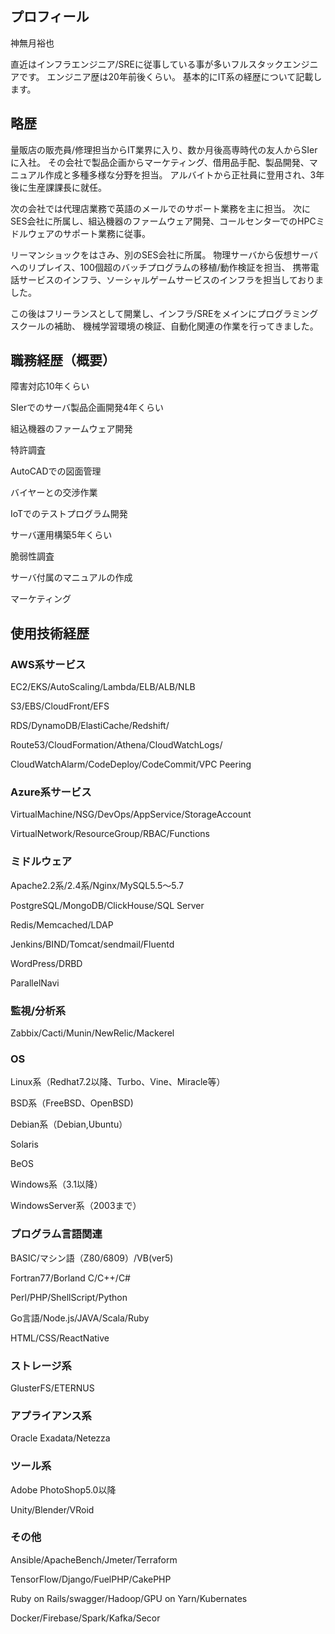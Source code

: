 ## プロフィール

神無月裕也

直近はインフラエンジニア/SREに従事している事が多いフルスタックエンジニアです。
エンジニア歴は20年前後くらい。
基本的にIT系の経歴について記載します。

## 略歴

量販店の販売員/修理担当からIT業界に入り、数か月後高専時代の友人からSIerに入社。
その会社で製品企画からマーケティング、借用品手配、製品開発、マニュアル作成と多種多様な分野を担当。
アルバイトから正社員に登用され、3年後に生産課課長に就任。

次の会社では代理店業務で英語のメールでのサポート業務を主に担当。
次にSES会社に所属し、組込機器のファームウェア開発、コールセンターでのHPCミドルウェアのサポート業務に従事。

リーマンショックをはさみ、別のSES会社に所属。
物理サーバから仮想サーバへのリプレイス、100個超のバッチプログラムの移植/動作検証を担当、
携帯電話サービスのインフラ、ソーシャルゲームサービスのインフラを担当しておりました。

この後はフリーランスとして開業し、インフラ/SREをメインにプログラミングスクールの補助、
機械学習環境の検証、自動化関連の作業を行ってきました。

## 職務経歴（概要）

障害対応10年くらい

SIerでのサーバ製品企画開発4年くらい

組込機器のファームウェア開発

特許調査

AutoCADでの図面管理

バイヤーとの交渉作業

IoTでのテストプログラム開発

サーバ運用構築5年くらい

脆弱性調査

サーバ付属のマニュアルの作成

マーケティング

## 使用技術経歴

### AWS系サービス

EC2/EKS/AutoScaling/Lambda/ELB/ALB/NLB

S3/EBS/CloudFront/EFS

RDS/DynamoDB/ElastiCache/Redshift/

Route53/CloudFormation/Athena/CloudWatchLogs/

CloudWatchAlarm/CodeDeploy/CodeCommit/VPC Peering

### Azure系サービス

VirtualMachine/NSG/DevOps/AppService/StorageAccount

VirtualNetwork/ResourceGroup/RBAC/Functions

### ミドルウェア

Apache2.2系/2.4系/Nginx/MySQL5.5～5.7

PostgreSQL/MongoDB/ClickHouse/SQL Server

Redis/Memcached/LDAP

Jenkins/BIND/Tomcat/sendmail/Fluentd

WordPress/DRBD

ParallelNavi

### 監視/分析系

Zabbix/Cacti/Munin/NewRelic/Mackerel

### OS

Linux系（Redhat7.2以降、Turbo、Vine、Miracle等）

BSD系（FreeBSD、OpenBSD)

Debian系（Debian,Ubuntu）

Solaris

BeOS

Windows系（3.1以降）

WindowsServer系（2003まで）

### プログラム言語関連

BASIC/マシン語（Z80/6809）/VB(ver5)

Fortran77/Borland C/C++/C#

Perl/PHP/ShellScript/Python

Go言語/Node.js/JAVA/Scala/Ruby

HTML/CSS/ReactNative

### ストレージ系

GlusterFS/ETERNUS

### アプライアンス系

Oracle Exadata/Netezza

### ツール系

Adobe PhotoShop5.0以降

Unity/Blender/VRoid

### その他

Ansible/ApacheBench/Jmeter/Terraform

TensorFlow/Django/FuelPHP/CakePHP

Ruby on Rails/swagger/Hadoop/GPU on Yarn/Kubernates

Docker/Firebase/Spark/Kafka/Secor
